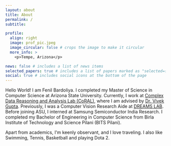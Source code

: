 ```yaml
---
layout: about
title: About
permalink: /
subtitle:

profile:
  align: right
  image: prof_pic.jpeg
  image_circular: false # crops the image to make it circular
  more_info: >
    <p>Tempe, Arizona</p>

news: false # includes a list of news items
selected_papers: true # includes a list of papers marked as "selected={true}"
social: true # includes social icons at the bottom of the page
---
```


Hello World!
I am Fenil Bardoliya. I completed my Master of Science in Computer Science at Arizona State University. Currently, I work at [Complex Data Reasoning and Analysis Lab (CoRAL)](https://coral-lab-asu.github.io/), where I am advised by [Dr. Vivek Gupta](https://vgupta123.github.io/). Previously, I was a Computer Vision Research Aide at [DREAMS LAB](https://dreams-lab.replit.app/). Before joining ASU, I interned at Samsung Semiconductor India Research. I completed my Bachelor of Engineering in Computer Science from Birla Institute of Technology and Science Pilani (BITS Pilani).

Apart from academics, I'm keenly observant, and I love traveling. I also like Swimming, Tennis, Basketball and playing Dota 2.
